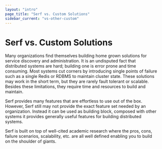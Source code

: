 ```yaml
---
layout: "intro"
page_title: "Serf vs. Custom Solutions"
sidebar_current: "vs-other-custom"
---
```


# Serf vs. Custom Solutions

Many organizations find themselves building home grown solutions
for service discovery and administration. It is an undisputed fact that
distributed systems are hard; building one is error prone and time consuming.
Most systems cut corners by introducing single points of failure such
as a single Redis or RDBMS to maintain cluster state. These solutions may work in the short term,
but they are rarely fault tolerant or scalable. Besides these limitations,
they require time and resources to build and maintain.

Serf provides many features that are effortless to use out of the box.
However, Serf still may not provide the exact feature set needed by an organization.
Instead it can be used as building block, composed with other systems it provides generally
useful features for building distributed systems.

Serf is built on top of well-cited academic research where the pros, cons,
failure scenarios, scalability, etc. are all well defined enabling you to
build on the shoulder of giants.

